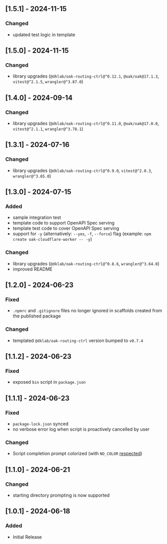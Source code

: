 ## [1.5.1] - 2024-11-15

### Changed

- updated test logic in template

## [1.5.0] - 2024-11-15

### Changed

- library upgrades (`@dklab/oak-routing-ctrl@^0.12.1`, `@oak/oak@17.1.3`, `vitest@^2.1.5`, `wrangler@^3.87.0`)

## [1.4.0] - 2024-09-14

### Changed

- library upgrades (`@dklab/oak-routing-ctrl@^0.11.0`, `@oak/oak@17.0.0`, `vitest@^2.1.1`, `wrangler@^3.78.1`)

## [1.3.1] - 2024-07-16

### Changed

- library upgrades (`@dklab/oak-routing-ctrl@^0.9.0`, `vitest@^2.0.3`, `wrangler@^3.65.0`)

## [1.3.0] - 2024-07-15

### Added

- sample integration test
- template code to support OpenAPI Spec serving
- template test code to cover OpenAPI Spec serving
- support for `-y` (alternatively: `--yes`, `-f`, `--force`) flag (example: `npm create oak-cloudflare-worker -- -y`)

### Changed

- library upgrades (`@dklab/oak-routing-ctrl@^0.8.6`, `wrangler@^3.64.0`)
- improved README

## [1.2.0] - 2024-06-23

### Fixed

- `.npmrc` and `.gitignore` files no longer ignored in scaffolds created from the published package

### Changed

- templated `@dklab/oak-routing-ctrl` version bumped to `v0.7.4`

## [1.1.2] - 2024-06-23

### Fixed

- exposed `bin` script in `package.json`

## [1.1.1] - 2024-06-23

### Fixed

- `package-lock.json` synced
- no verbose error log when script is proactively cancelled by user

### Changed

- Script completion prompt colorized (with `NO_COLOR` [respected](https://no-color.org/))

## [1.1.0] - 2024-06-21

### Changed

- starting directory prompting is now supported

## [1.0.1] - 2024-06-18

### Added

- Initial Release
